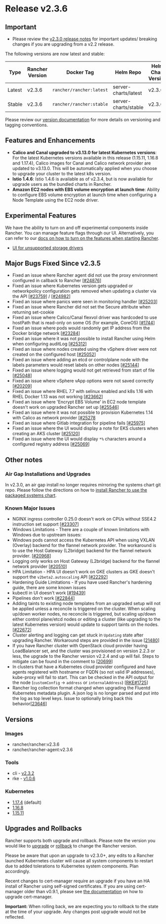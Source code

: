 # Release v2.3.6

## Important

- Please review the [v2.3.0 release notes](https://github.com/rancher/rancher/releases/tag/v2.3.0) for important updates/ breaking changes if you are upgrading from a v2.2 release.

The following versions are now latest and stable:

 |Type | Rancher Version | Docker Tag |Helm Repo| Helm Chart Version |
 |---|---|---|---|---|
 | Latest | v2.3.6 | `rancher/rancher:latest` | server-charts/latest |v2.3.6 |
 | Stable | v2.3.6 | `rancher/rancher:stable` | server-charts/stable | v2.3.6 | 

Please review our [version documentation](https://rancher.com/docs/rancher/v2.x/en/installation/server-tags/) for more details on versioning and tagging conventions.

## Features and Enhancements

- **Calico and Canal upgraded to v3.13.0 for latest Kubernetes versions**: For the latest Kubernetes versions available in this release (1.15.11, 1.16.8 and 1.17.4), Calico images for Canal and Calico network provider are updated to v3.13.0. This will be automatically applied when you choose to upgrade your cluster to the latest k8s version.
- **Istio 1.4.6**: Istio 1.4.6 is available as of v2.3.4, but is now available for upgrade users as the bundled charts in Rancher. 
- **Amazon EC2 nodes with EBS volume encryption at launch time**: Ability to configure EBS volume encryption at launch time when configuring a Node Template using the EC2 node driver.

## Experimental Features 

We have the ability to turn on and off experimental components inside Rancher. You can manage feature flags through our UI. Alternatively, you can refer to our [docs on how to turn on the features when starting Rancher](https://rancher.com/docs/rancher/v2.x/en/admin-settings/feature-flags/).

* [UI for unsupported storage drivers](https://rancher.com/docs/rancher/v2.x/en/admin-settings/feature-flags/enable-not-default-storage-drivers/)

## Major Bugs Fixed Since v2.3.5

- Fixed an issue where Rancher agent did not use the proxy environment configured in callback to Rancher [[#24876](https://github.com/rancher/rancher/issues/24876)]
- Fixed an issue where Kubernetes version gets upgraded or networkpolicy configuration gets removed when updating a cluster via the API [[#23759](https://github.com/rancher/rancher/issues/23759)] / [[#24982](https://github.com/rancher/rancher/issues/24982)]
- Fixed an issue where panics were seen in monitoring handler [[#25203](https://github.com/rancher/rancher/issues/25203)]
- Fixed an issue where Rancher did not set the Secure attribute when returning set-cookie 
- Fixed an issue where Calico/Canal flexvol driver was hardcoded to use hostPath that is read-only on some OS (for example, CoreOS) [[#1744](https://github.com/rancher/rke/issues/1744)]
- Fixed an issue where pods would randomly get IP address from the Docker bridge network [[#23284](https://github.com/rancher/rancher/issues/23284)]
- Fixed an issue where it was not possible to install Rancher using Helm when configuring auditLog [[#25312](https://github.com/rancher/rancher/issues/25312)]
- Fixed an issue where nodes created using the vSphere driver were not created on the configured host [[#25052](https://github.com/rancher/rancher/issues/25052)]
- Fixed an issue where adding an etcd or controlplane node with the labels parameters would reset labels on other nodes [[#25144](https://github.com/rancher/rancher/issues/25144)]
- Fixed an issue where logging would not get retrieved from start of file [[#25048](https://github.com/rancher/rancher/issues/25048)]
- Fixed an issue where vSphere vApp options were not saved correctly [[#20209](https://github.com/rancher/rancher/issues/20209)]
- Fixed an issue where RHEL 7.7 with selinux enabled and k8s 1.16 with RHEL Docker 1.13 was not working [[#23662](https://github.com/rancher/rancher/issues/23662)]
- Fixed an issue where 'Encrypt EBS Volume' in EC2 node template doesn't work on upgraded Rancher set up [[#25546](https://github.com/rancher/rancher/issues/25546)]
- Fixed an issue where it was not possible to provision Kubernetes 1.14 with Calico as network provider [[#25278](https://github.com/rancher/rancher/issues/25278)
- Fixed an issue where Gitlab integration for pipeline fails [[#25975](https://github.com/rancher/rancher/issues/25975)]
- Fixed an issue where the UI would display a note for EKS clusters when creating an AKS cluster [[#25120](https://github.com/rancher/rancher/issues/25120)]
- Fixed an issue where the UI would display `*%` characters around a configured registry address [[#25069](https://github.com/rancher/rancher/issues/25069)]

## Other notes

### Air Gap Installations and Upgrades

In v2.3.0, an air gap install no longer requires mirroring the systems chart git repo. Please follow the directions on how to [install Rancher to use the packaged systems chart](https://rancher.com/docs/rancher/v2.x/en/installation/air-gap/install-rancher).

### Known Major Issues

- NGINX ingress controller 0.25.0 doesn't work on CPUs without SSE4.2 instruction set support [[#23307](https://github.com/rancher/rancher/issues/23307)]
- Windows Limitations - There are a couple of known limitations with Windows due to upstream issues: 
 - Windows pods cannot access the Kubernetes API when using VXLAN (Overlay) backend for the flannel network provider. The workaround is to use the Host Gateway (L2bridge) backend for the flannel network provider. [[#20968](https://github.com/rancher/rancher/issues/20968)]
 - Logging only works on Host Gateway (L2bridge) backend for the flannel network provider [[#20510](https://github.com/rancher/rancher/issues/20510)]
- HPA Limitation - HPA UI doesn't work on GKE clusters as GKE doesn't support the `v2beta2.autoscaling` API [[#22292](https://github.com/rancher/rancher/issues/22292)]
- Hardening Guide Limitations - If you have used Rancher's hardening guide, there are some known issues
 - kubectl in UI doesn't work [[#19439](https://github.com/rancher/rancher/issues/19439)]
 - Pipelines don't work [[#22844](https://github.com/rancher/rancher/issues/22844)]
- Adding taints to existing node templates from an upgraded setup will not be applied unless a reconcile is triggered on the cluster. When scaling up/down worker nodes, no reconcile is triggered, but scaling up/down either control plane/etcd nodes or editing a cluster (like upgrading to the latest Kubernetes version) would update to support taints on the nodes. [[#22672](https://github.com/rancher/rancher/issues/22672)]
- Cluster alerting and logging can get stuck in `Updating` state after upgrading Rancher. Workaround steps are provided in the issue [[21480](https://github.com/rancher/rancher/issues/21480)]
- If you have Rancher cluster with OpenStack cloud provider having LoadBalancer set, and the cluster was provisioned on version 2.2.3 or less, the upgrade to the Rancher version v2.2.4 and up will fail. Steps to mitigate can be found in the comment to [[20699](https://github.com/rancher/rancher/issues/20699)]
- In clusters that have a Kubernetes cloud provider configured and have agents registered with hostname or FQDN (so not valid IP addresses), kube-proxy will fail to start. This can be checked in the API output for the node (`customConfig` -> `address` or `internalAddress`) [[RKE#1725](https://github.com/rancher/rke/issues/1725)]
- Rancher log collection format changed when upgrading the Fluentd Kubernetes metadata plugin. A json log is no longer parsed and put into the log as top level keys. Issue to optionally bring back this behavior[[23646](https://github.com/rancher/rancher/issues/23646)]

## Versions

### Images
- rancher/rancher:v2.3.6
- rancher/rancher-agent:v2.3.6

### Tools
- cli - [v2.3.2](https://github.com/rancher/cli/releases/tag/v2.3.2)
- rke - [v1.0.6](https://github.com/rancher/rke/releases/tag/v1.0.6)

### Kubernetes

- [1.17.4](https://github.com/rancher/hyperkube/releases/tag/v1.17.4-rancher1) (default)
- [1.16.8](https://github.com/rancher/hyperkube/releases/tag/v1.16.8-rancher1) 
- [1.15.11](https://github.com/rancher/hyperkube/releases/tag/v1.15.11-rancher1) 

## Upgrades and Rollbacks

Rancher supports both upgrade and rollback. Please note the version you would like to [upgrade](https://rancher.com/docs/rancher/v2.x/en/upgrades/) or [rollback](https://rancher.com/docs/rancher/v2.x/en/backups/rollbacks/) to change the Rancher version.

Please be aware that upon an upgrade to v2.3.0+, any edits to a Rancher launched Kubernetes cluster will cause all system components to restart due to added tolerations to Kubernetes system components. Plan accordingly.

Recent changes to cert-manager require an upgrade if you have an HA install of Rancher using self-signed certificates. If you are using cert-manager older than v0.9.1, please see [the documentation](https://rancher.com/docs/rancher/v2.x/en/installation/options/upgrading-cert-manager/) on how to upgrade cert-manager.

**Important:** When rolling back, we are expecting you to rollback to the state at the time of your upgrade. Any changes post upgrade would not be reflected. 